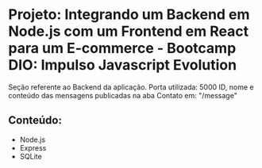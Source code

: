# Projeto: Integrando um Backend em Node.js com um Frontend em React para um E-commerce - Bootcamp DIO: Impulso Javascript Evolution

Seção referente ao Backend da aplicação.
Porta utilizada: 5000
ID, nome e conteúdo das mensagens publicadas na aba Contato em: "/message"

## Conteúdo:
- Node.js
- Express
- SQLite
